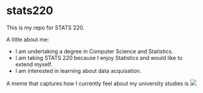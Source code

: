 # stats220

This is my repo for STATS 220. 

A little about me:

- I am undertaking a degree in Computer Science and Statistics.
- I am taking STATS 220 because I enjoy Statistics and would like to extend myself.
- I am interested in learning about data acquisation.
  
A meme that captures how I currently feel about my university studies is ![](https://c.tenor.com/8druEACXtX8AAAAd/tenor.gif)
